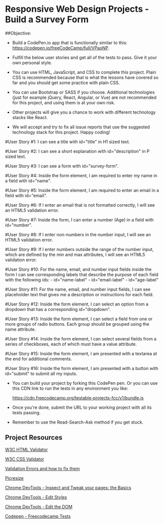 # Responsive Web Design Projects - Build a Survey Form

##Objective: 
- Build a CodePen.io app that is functionally similar to this: https://codepen.io/freeCodeCamp/full/VPaoNP.

- Fulfill the below user stories and get all of the tests to pass. Give it your own personal style.

- You can use HTML, JavaScript, and CSS to complete this project. Plain CSS is recommended because that is what the lessons have covered so far and you should get some practice with plain CSS. 

- You can use Bootstrap or SASS if you choose. Additional technologies (just for example jQuery, React, Angular, or Vue) are not recommended for this project, and using them is at your own risk. 

- Other projects will give you a chance to work with different technology stacks like React. 

- We will accept and try to fix all issue reports that use the suggested technology stack for this project. Happy coding!

#User Story #1: 
I can see a title with id="title" in H1 sized text.

#User Story #2: 
I can see a short explanation with id="description" in P sized text.

#User Story #3: 
I can see a form with id="survey-form".

#User Story #4: 
Inside the form element, I am required to enter my name in a field with id="name".

#User Story #5: 
Inside the form element, I am required to enter an email in a field with id="email".

#User Story #6: 
If I enter an email that is not formatted correctly, I will see an HTML5 validation error.

#User Story #7: 
Inside the form, I can enter a number (Age) in a field with id="number".

#User Story #8: 
If I enter non-numbers in the number input, I will see an HTML5 validation error.

#User Story #9: 
If I enter numbers outside the range of the number input, which are defined by the min and max attributes, I will see an HTML5 validation error.

#User Story #10: 
For the name, email, and number input fields inside the form I can see corresponding labels that describe the purpose of each field with the following ids: 
    - id="name-label" 
    - id="email-label" 
    - id="age-label"

#User Story #11: 
For the name, email, and number input fields, I can see placeholder text that gives me a description or instructions for each field.

#User Story #12: 
Inside the form element, I can select an option from a dropdown that has a corresponding id="dropdown".

#User Story #13: 
Inside the form element, I can select a field from one or more groups of radio buttons. Each group should be grouped using the name attribute.

#User Story #14: 
Inside the form element, I can select several fields from a series of checkboxes, each of which must have a value attribute.

#User Story #15: 
Inside the form element, I am presented with a textarea at the end for additional comments.

#User Story #16: 
Inside the form element, I am presented with a button with id="submit" to submit all my inputs.

- You can build your project by forking this CodePen pen. Or you can use this CDN link to run the tests in any environment you like: 

    https://cdn.freecodecamp.org/testable-projects-fcc/v1/bundle.js

- Once you're done, submit the URL to your working project with all its tests passing.

- Remember to use the Read-Search-Ask method if you get stuck.

## Project Resources

[W3C HTML Validator](https://validator.w3.org/#validate_by_input)

[W3C CSS Validator](https://jigsaw.w3.org/css-validator/#validate_by_input)

[Validation Errors and how to fix them](http://line25.com/articles/10-common-validation-errors-and-how-to-fix-them)

[Picresize](http://picresize.com/)

[Chrome DevTools - Inspect and Tweak your pages: the Basics](https://developers.google.com/web/tools/chrome-devtools/iterate/inspect-styles/basics?hl=en)

[Chrome DevTools - Edit Styles](https://developers.google.com/web/tools/chrome-devtools/iterate/inspect-styles/edit-styles)

[Chrome DevTools - Edit the DOM](https://developers.google.com/web/tools/chrome-devtools/iterate/inspect-styles/edit-dom)

[Codepen - Freecodecamp Tests]()